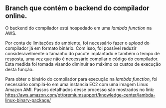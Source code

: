 ## Branch que contém o backend do compilador online.

O backend do compilador está hospedado em uma _lambda function_ na AWS.

Por conta de limitações do ambiente, foi necessário fazer o _upload_ do compilador já em formato binário. Com isso, foi possível reduzir consideravelmente o tamanho do pacote implantado e também o tempo de resposta, uma vez que não é necessário compilar o código do compilador. Esta medida foi tomada visando diminuir ao máximo os custos de execução desta função.

Para obter o binário do compilador para execução na _lambda function_, foi necessário compilá-lo em uma instancia EC2 com uma imagem Linux Amazon AMI. Passos detalhados desse processo são mostrados no link: https://aws.amazon.com/pt/premiumsupport/knowledge-center/lambda-linux-binary-package/
